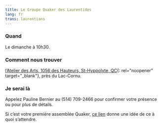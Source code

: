 ```yaml
---
title: Le Groupe Quaker des Laurentides
lang: fr
trans: laurentians
---
```

### Quand
Le dimanche à 10h30. 
### Comment nous trouver
[l’Atelier des Arts, 1056 des Hauteurs, St-Hyppolyte, QC](https://goo.gl/maps/9LgPP2XZ7VcxjvDQ9){:  rel="noopener" target="_blank"}, près du Lac-Cornu.
### Je serai là
Appelez Pauline Bernier au (514) 709-2466 pour confirmer votre présence ou pour plus de détails.

Si c’est votre première assemblée Quaker, [ce lien](a_propos.html) donne une idée de ce à quoi s’attendre.
